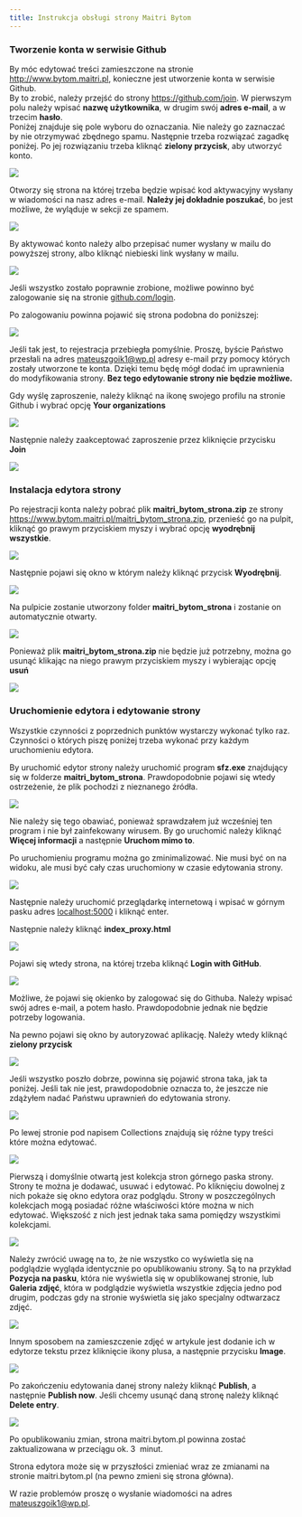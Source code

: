```yaml
---
title: Instrukcja obsługi strony Maitri Bytom
---
```

### Tworzenie konta w serwisie Github

By móc edytować treści zamieszczone na stronie <http://www.bytom.maitri.pl>, konieczne jest utworzenie konta w serwisie Github.\
By to zrobić, należy przejść do strony <https://github.com/join>. W pierwszym polu należy wpisać **nazwę użytkownika**, w drugim swój **adres e-mail**, a w trzecim **hasło**.\
Poniżej znajduje się pole wyboru do oznaczania. Nie należy go zaznaczać by nie otrzymywać zbędnego spamu. Następnie trzeba rozwiązać zagadkę poniżej. Po jej rozwiązaniu trzeba kliknąć **zielony przycisk**, aby utworzyć konto.

![](/img/image12.png)

Otworzy się strona na której trzeba będzie wpisać kod aktywacyjny wysłany w wiadomości na nasz adres e-mail. **Należy jej dokładnie poszukać**, bo jest możliwe, że wyląduje w sekcji ze spamem.

![](/img/image5.png)

By aktywować konto należy albo przepisać numer wysłany w mailu do powyższej strony, albo kliknąć niebieski link wysłany w mailu.

![](/img/image7.png)

Jeśli wszystko zostało poprawnie zrobione, możliwe powinno być zalogowanie się na stronie [github.com/login](https://github.com/login).

Po zalogowaniu powinna pojawić się strona podobna do poniższej:

![](/img/image1.png)

Jeśli tak jest, to rejestracja przebiegła pomyślnie. Proszę, byście Państwo przesłali na adres mateuszgoik1@wp.pl adresy e-mail przy pomocy których zostały utworzone te konta. Dzięki temu będę mógł dodać im uprawnienia do modyfikowania strony. **Bez tego edytowanie strony nie będzie możliwe.**

G﻿dy wyślę zaproszenie, należy kliknąć na ikonę swojego profilu na stronie Github i wybrać opcję **Your organizations**

![](/img/screenshot-from-2023-02-26-17-34-07.png)

N﻿astępnie należy zaakceptować zaproszenie przez kliknięcie przycisku **Join**

![](/img/img-20221127-wa0000.jpg)



### Instalacja edytora strony

Po rejestracji konta należy pobrać plik **maitri_bytom_strona.zip** ze strony <https://www.bytom.maitri.pl/maitri_bytom_strona.zip>, przenieść go na pulpit, kliknąć go prawym przyciskiem myszy i wybrać opcję **wyodrębnij wszystkie**.

![](/img/image3.png)

Następnie pojawi się okno w którym należy kliknąć przycisk **Wyodrębnij**.

![](/img/image17.png)

Na pulpicie zostanie utworzony folder **maitri_bytom_strona** i zostanie on automatycznie otwarty.

![](/img/image18.png)

Ponieważ plik **maitri_bytom_strona.zip** nie będzie już potrzebny, można go usunąć klikając na niego prawym przyciskiem myszy i wybierając opcję **usuń**

![](/img/image6.png)

### Uruchomienie edytora i edytowanie strony

Wszystkie czynności z poprzednich punktów wystarczy wykonać tylko raz. Czynności o których piszę poniżej trzeba wykonać przy każdym uruchomieniu edytora.

By uruchomić edytor strony należy uruchomić program **sfz.exe** znajdujący się w folderze **maitri_bytom_strona**. Prawdopodobnie pojawi się wtedy ostrzeżenie, że plik pochodzi z nieznanego źródła.

![](/img/image2.png)

Nie należy się tego obawiać, ponieważ sprawdzałem już wcześniej ten program i nie był zainfekowany wirusem. By go uruchomić należy kliknąć **Więcej informacji** a następnie **Uruchom mimo to**.

Po uruchomieniu programu można go zminimalizować. Nie musi być on na widoku, ale musi być cały czas uruchomiony w czasie edytowania strony.

![](/img/image13.png)

Następnie należy uruchomić przeglądarkę internetową i wpisać w górnym pasku adres [localhost:5000](http://localhost:5000/) i kliknąć enter.

Następnie należy kliknąć **index_proxy.html**

![](/img/image10.png)

Pojawi się wtedy strona, na której trzeba kliknąć **Login with GitHub**. 

![](/img/image16.png)

Możliwe, że pojawi się okienko by zalogować się do Githuba. Należy wpisać swój adres e-mail, a potem hasło. Prawdopodobnie jednak nie będzie potrzeby logowania.

Na pewno pojawi się okno by autoryzować aplikację. Należy wtedy kliknąć **zielony przycisk**

![](/img/image19.png)

Jeśli wszystko poszło dobrze, powinna się pojawić strona taka, jak ta poniżej. Jeśli tak nie jest, prawdopodobnie oznacza to, że jeszcze nie zdążyłem nadać Państwu uprawnień do edytowania strony.

![](/img/image4.png)

Po lewej stronie pod napisem Collections znajdują się różne typy treści które można edytować.

![](/img/image15.png)

Pierwszą i domyślnie otwartą jest kolekcja stron górnego paska strony. Strony te można je dodawać, usuwać i edytować. Po kliknięciu dowolnej z nich pokaże się okno edytora oraz podglądu. Strony w poszczególnych kolekcjach mogą posiadać różne właściwości które można w nich edytować. Większość z nich jest jednak taka sama pomiędzy wszystkimi kolekcjami.

![](/img/image11.png)

Należy zwrócić uwagę na to, że nie wszystko co wyświetla się na podglądzie wygląda identycznie po opublikowaniu strony. Są to na przykład **Pozycja na pasku**, która nie wyświetla się w opublikowanej stronie, lub **Galeria zdjęć**, która w podglądzie wyświetla wszystkie zdjęcia jedno pod drugim, podczas gdy na stronie wyświetla się jako specjalny odtwarzacz zdjęć.

![](/img/image14.png)

Innym sposobem na zamieszczenie zdjęć w artykule jest dodanie ich w edytorze tekstu przez kliknięcie ikony plusa, a następnie przycisku **Image**.

![](/img/image9.png)

Po zakończeniu edytowania danej strony należy kliknąć **Publish**, a następnie **Publish now**. Jeśli chcemy usunąć daną stronę należy kliknąć **Delete entry**.

![](/img/image8.png)

Po opublikowaniu zmian, strona maitri.bytom.pl powinna zostać zaktualizowana w przeciągu ok. 3  minut.

Strona edytora może się w przyszłości zmieniać wraz ze zmianami na stronie maitri.bytom.pl (na pewno zmieni się strona główna).

W razie problemów proszę o wysłanie wiadomości na adres [mateuszgoik1@wp.pl](mailto:mateuszgoik1@wp.pl).
